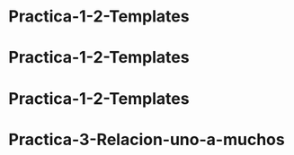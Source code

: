 # Practica-1-2-Templates
# Practica-1-2-Templates
# Practica-1-2-Templates
# Practica-3-Relacion-uno-a-muchos
